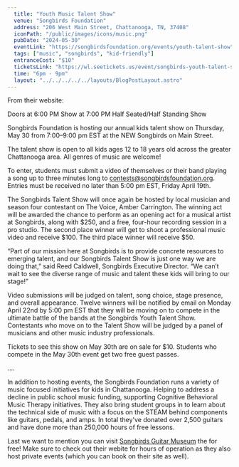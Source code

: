 ```yaml
---
  title: "Youth Music Talent Show"
  venue: "Songbirds Foundation"
  address: "206 West Main Street, Chattanooga, TN, 37408"
  iconPath: "/public/images/icons/music.png"
  pubDate: "2024-05-30"
  eventLink: "https://songbirdsfoundation.org/events/youth-talent-show"
  tags: ["music", "songbirds", "kid-friendly"]
  entranceCost: "$10"
  ticketsLink: "https://wl.seetickets.us/event/songbirds-youth-talent-show/593335?afflky=SongbirdsFoundation"
  time: "6pm - 9pm"
  layout: "../../../../../layouts/BlogPostLayout.astro"
---
```


From their website:

Doors at 6:00 PM
Show at 7:00 PM
Half Seated/Half Standing Show

Songbirds Foundation is hosting our annual kids talent show on Thursday, May 30 from 7:00–9:00 pm EST at the NEW Songbirds on Main Street.

The talent show is open to all kids ages 12 to 18 years old across the greater Chattanooga area. All genres of music are welcome!

To enter, students must submit a video of themselves or their band playing a song up to three minutes long to contests@songbirdsfoundation.org. Entries must be received no later than 5:00 pm EST, Friday April 19th.

The Songbirds Talent Show will once again be hosted by local musician and season four contestant on The Voice, Amber Carrington. The winning act will be awarded the chance to perform as an opening act for a musical artist at Songbirds, along with $250, and a free, four-hour recording session in a pro studio. The second place winner will get to shoot a professional music video and receive $100. The third place winner will receive $50.

“Part of our mission here at Songbirds is to provide concrete resources to emerging talent, and our Songbirds Talent Show is just one way we are doing that,” said Reed Caldwell, Songbirds Executive Director. “We can’t wait to see the diverse range of music and talent these kids will bring to our stage!”

Video submissions will be judged on talent, song choice, stage presence, and overall appearance. Twelve winners will be notified by email on Monday April 22nd by 5:00 pm EST that they will be moving on to compete in the ultimate battle of the bands at the Songbirds Youth Talent Show. Contestants who move on to the Talent Show will be judged by a panel of musicians and other music industry professionals.

Tickets to see this show on May 30th are on sale for $10. Students who compete in the May 30th event get two free guest passes. 

....

In addition to hosting events, the Songbirds Foundation runs a variety of music focused initiatives for kids in Chattanooga. Helping to address a decline in public school music funding, supporting Cognitive Behavioral Music Therapy initiatives. They also bring student groups in to learn about the technical side of music with a focus on the STEAM behind components like guitars, pedals, and amps. In total they've donated over 2,500 guitars and have done more than 250,000 hours of free lessons. 

Last we want to mention you can visit <a href="https://songbirdsfoundation.org/museum/" target="_blank">Songbirds Guitar Museum</a> the for free! Make sure to check out their webite for hours of operation as they also host private events (which you can book on their site as well).
